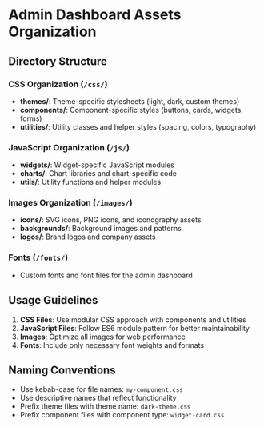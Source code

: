 # Admin Dashboard Assets Organization

## Directory Structure

### CSS Organization (`/css/`)
- **themes/**: Theme-specific stylesheets (light, dark, custom themes)
- **components/**: Component-specific styles (buttons, cards, widgets, forms)
- **utilities/**: Utility classes and helper styles (spacing, colors, typography)

### JavaScript Organization (`/js/`)
- **widgets/**: Widget-specific JavaScript modules
- **charts/**: Chart libraries and chart-specific code
- **utils/**: Utility functions and helper modules

### Images Organization (`/images/`)
- **icons/**: SVG icons, PNG icons, and iconography assets
- **backgrounds/**: Background images and patterns
- **logos/**: Brand logos and company assets

### Fonts (`/fonts/`)
- Custom fonts and font files for the admin dashboard

## Usage Guidelines

1. **CSS Files**: Use modular CSS approach with components and utilities
2. **JavaScript Files**: Follow ES6 module pattern for better maintainability
3. **Images**: Optimize all images for web performance
4. **Fonts**: Include only necessary font weights and formats

## Naming Conventions

- Use kebab-case for file names: `my-component.css`
- Use descriptive names that reflect functionality
- Prefix theme files with theme name: `dark-theme.css`
- Prefix component files with component type: `widget-card.css`
